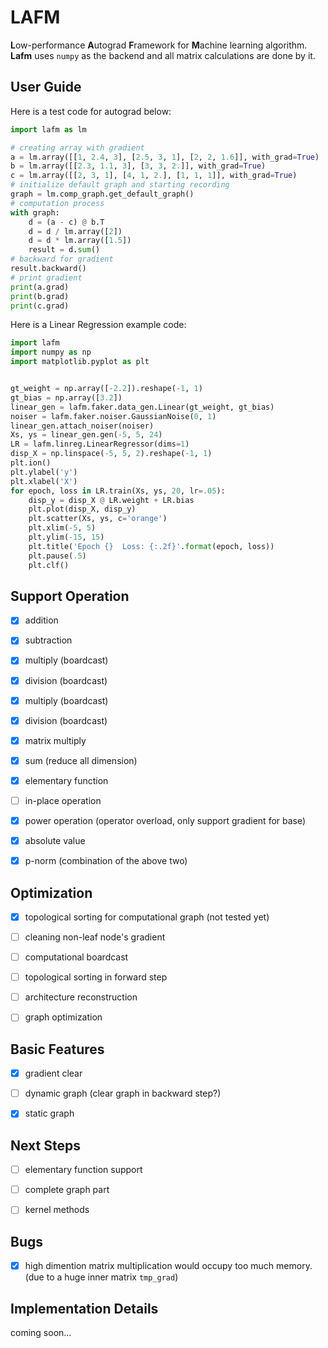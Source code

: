 # LAFM

**L**ow-performance **A**utograd **F**ramework for **M**achine learning algorithm. **Lafm** uses `numpy` as the backend and all matrix calculations are done by it.

## User Guide

Here is a test code for autograd below:

```python
import lafm as lm

# creating array with gradient
a = lm.array([[1, 2.4, 3], [2.5, 3, 1], [2, 2, 1.6]], with_grad=True)
b = lm.array([[2.3, 1.1, 3], [3, 3, 2.]], with_grad=True)
c = lm.array([[2, 3, 1], [4, 1, 2.], [1, 1, 1]], with_grad=True)
# initialize default graph and starting recording
graph = lm.comp_graph.get_default_graph()
# computation process
with graph:
    d = (a - c) @ b.T
    d = d / lm.array([2])
    d = d * lm.array([1.5])
    result = d.sum()
# backward for gradient
result.backward()
# print gradient
print(a.grad)
print(b.grad)
print(c.grad)
```

Here is a Linear Regression example code:

```python
import lafm
import numpy as np
import matplotlib.pyplot as plt


gt_weight = np.array([-2.2]).reshape(-1, 1)
gt_bias = np.array([3.2])
linear_gen = lafm.faker.data_gen.Linear(gt_weight, gt_bias)
noiser = lafm.faker.noiser.GaussianNoise(0, 1)
linear_gen.attach_noiser(noiser)
Xs, ys = linear_gen.gen(-5, 5, 24)
LR = lafm.linreg.LinearRegressor(dims=1)
disp_X = np.linspace(-5, 5, 2).reshape(-1, 1)
plt.ion()
plt.ylabel('y')
plt.xlabel('X')
for epoch, loss in LR.train(Xs, ys, 20, lr=.05):
    disp_y = disp_X @ LR.weight + LR.bias
    plt.plot(disp_X, disp_y)
    plt.scatter(Xs, ys, c='orange')
    plt.xlim(-5, 5)
    plt.ylim(-15, 15)
    plt.title('Epoch {}  Loss: {:.2f}'.format(epoch, loss))
    plt.pause(.5)
    plt.clf()
```

## Support Operation

- [x] addition

- [x] subtraction

- [x] multiply (boardcast)

- [x] division (boardcast)

- [x] multiply (boardcast)

- [x] division (boardcast)

- [x] matrix multiply

- [x] sum (reduce all dimension)

- [x] elementary function

- [ ] in-place operation

- [x] power operation (operator overload, only support gradient for base)

- [x] absolute value

- [x] p-norm (combination of the above two)

## Optimization

- [x] topological sorting for computational graph (not tested yet)

- [ ] cleaning non-leaf node's gradient

- [ ] computational boardcast

- [ ] topological sorting in forward step

- [ ] architecture reconstruction

- [ ] graph optimization

## Basic Features

- [x] gradient clear

- [ ] dynamic graph (clear graph in backward step?)

- [x] static graph

## Next Steps

- [ ] elementary function support

- [ ] complete graph part

- [ ] kernel methods

## Bugs

- [x] high dimention matrix multiplication would occupy too much memory. (due to a huge inner matrix `tmp_grad`)

## Implementation Details

coming soon...
